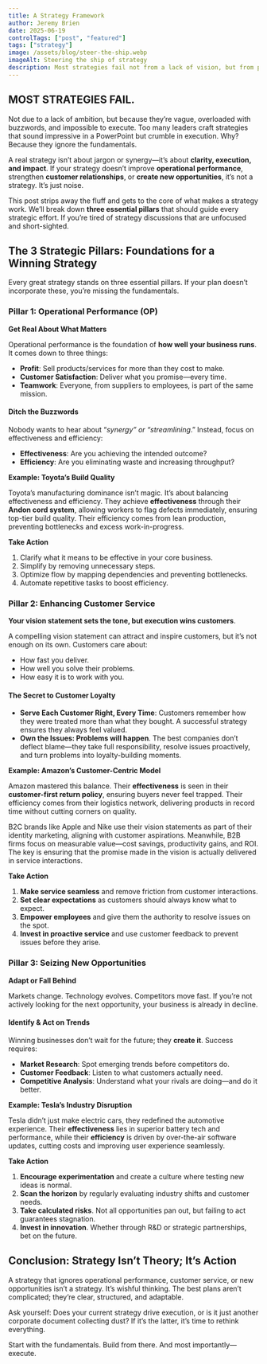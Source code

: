 ```yaml
---
title: A Strategy Framework
author: Jeremy Brien
date: 2025-06-19
controlTags: ["post", "featured"]
tags: ["strategy"]
image: /assets/blog/steer-the-ship.webp
imageAlt: Steering the ship of strategy
description: Most strategies fail not from a lack of vision, but from poor execution and buzzword overload. This post breaks down a practical, no-fluff framework built on operational performance, customer service, and opportunity spotting. If you’re tired of strategy that sounds good but goes nowhere—start here.
---
```


## MOST STRATEGIES FAIL.

Not due to a lack of ambition, but because they’re vague, overloaded with buzzwords, and impossible to execute. Too many leaders craft strategies that sound impressive in a PowerPoint but crumble in execution. Why? Because they ignore the fundamentals.

A real strategy isn’t about jargon or synergy—it’s about **clarity, execution, and impact**. If your strategy doesn’t improve **operational performance**, strengthen **customer relationships**, or **create new opportunities**, it’s not a strategy. It’s just noise.

This post strips away the fluff and gets to the core of what makes a strategy work. We’ll break down **three essential pillars** that should guide every strategic effort. If you’re tired of strategy discussions that are unfocused and short-sighted.

## The 3 Strategic Pillars: Foundations for a Winning Strategy

Every great strategy stands on three essential pillars. If your plan doesn’t incorporate these, you’re missing the fundamentals.

### Pillar 1: Operational Performance (OP)

**Get Real About What Matters**

Operational performance is the foundation of **how well your business runs**. It comes down to three things:
* **Profit**: Sell products/services for more than they cost to make.
* **Customer Satisfaction**: Deliver what you promise—every time.
* **Teamwork**: Everyone, from suppliers to employees, is part of the same mission.

#### Ditch the Buzzwords
Nobody wants to hear about “*synergy” or “streamlining*.” Instead, focus on effectiveness and efficiency:
* **Effectiveness**: Are you achieving the intended outcome?
* **Efficiency**: Are you eliminating waste and increasing throughput?

**Example: Toyota’s Build Quality**

Toyota’s manufacturing dominance isn’t magic. It’s about balancing effectiveness and efficiency. They achieve **effectiveness** through their **Andon cord system**, allowing workers to flag defects immediately, ensuring top-tier build quality. Their efficiency comes from lean production, preventing bottlenecks and excess work-in-progress.

**Take Action**

1. Clarify what it means to be effective in your core business.
2. Simplify by removing unnecessary steps.
3. Optimize flow by mapping dependencies and preventing bottlenecks.
4. Automate repetitive tasks to boost efficiency.

### Pillar 2: Enhancing Customer Service

**Your vision statement sets the tone, but execution wins customers**.

A compelling vision statement can attract and inspire customers, but it’s not enough on its own. Customers care about:
* How fast you deliver.
* How well you solve their problems.
* How easy it is to work with you.

#### The Secret to Customer Loyalty

* **Serve Each Customer Right, Every Time**: Customers remember how they were treated more than what they bought. A successful strategy ensures they always feel valued.
* **Own the Issues: Problems will happen**. The best companies don’t deflect blame—they take full responsibility, resolve issues proactively, and turn problems into loyalty-building moments.


**Example: Amazon’s Customer-Centric Model**

Amazon mastered this balance. Their **effectiveness** is seen in their **customer-first return policy**, ensuring buyers never feel trapped. Their efficiency comes from their logistics network, delivering products in record time without cutting corners on quality.

B2C brands like Apple and Nike use their vision statements as part of their identity marketing, aligning with customer aspirations. Meanwhile, B2B firms focus on measurable value—cost savings, productivity gains, and ROI. The key is ensuring that the promise made in the vision is actually delivered in service interactions.

**Take Action**

1. **Make service seamless** and remove friction from customer interactions.
2. **Set clear expectations** as customers should always know what to expect.
3. **Empower employees** and give them the authority to resolve issues on the spot.
4. **Invest in proactive service** and use customer feedback to prevent issues before they arise.

### Pillar 3: Seizing New Opportunities

**Adapt or Fall Behind**

Markets change. Technology evolves. Competitors move fast. If you’re not actively looking for the next opportunity, your business is already in decline.

#### Identify & Act on Trends

Winning businesses don’t wait for the future; they **create it**. Success requires:
* **Market Research**: Spot emerging trends before competitors do.
* **Customer Feedback**: Listen to what customers actually need.
* **Competitive Analysis**: Understand what your rivals are doing—and do it better.

**Example: Tesla’s Industry Disruption**

Tesla didn’t just make electric cars, they redefined the automotive experience. Their **effectiveness** lies in superior battery tech and performance, while their **efficiency** is driven by over-the-air software updates, cutting costs and improving user experience seamlessly.

**Take Action**

1. **Encourage experimentation** and create a culture where testing new ideas is normal.
2. **Scan the horizon** by regularly evaluating industry shifts and customer needs.
3. **Take calculated risks**. Not all opportunities pan out, but failing to act guarantees stagnation.
4. **Invest in innovation**. Whether through R&D or strategic partnerships, bet on the future.

## Conclusion: Strategy Isn’t Theory; It’s Action

A strategy that ignores operational performance, customer service, or new opportunities isn’t a strategy. It’s wishful thinking. The best plans aren’t complicated; they’re clear, structured, and adaptable.

Ask yourself: Does your current strategy drive execution, or is it just another corporate document collecting dust? If it’s the latter, it’s time to rethink everything.

Start with the fundamentals. Build from there. And most importantly—execute.
